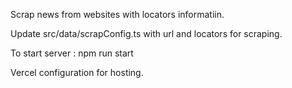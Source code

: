 Scrap news from websites with locators informatiin. 

Update src/data/scrapConfig.ts with url and locators for scraping.

To start server : npm run start

Vercel configuration for hosting. 
